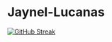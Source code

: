 # Jaynel-Lucanas


[![GitHub Streak](https://streak-stats.demolab.com?user=nel0029&theme=merko&exclude_days=Sun&card_width=1020)](https://git.io/streak-stats)
